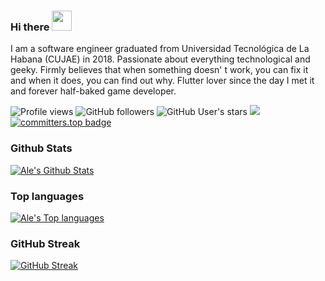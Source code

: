 ### Hi there <img src="https://files.aashutosh.dev/hey.gif" width="32px">


I am a software engineer graduated from Universidad Tecnológica de La Habana (CUJAE) in 2018. Passionate about everything technological and geeky. Firmly believes that when something doesn' t work, you can fix it and when it does, you can find out why. Flutter lover since the day I met it and forever half-baked game developer.

![Profile views](https://komarev.com/ghpvc/?username=alejandrogiubel&style=flat-square)
![GitHub followers](https://img.shields.io/github/followers/alejandrogiubel?style=social)
![GitHub User's stars](https://img.shields.io/github/stars/alejandrogiubel?style=social)
<a href="https://profile.codersrank.io/user/alejandrogiubel"><img src="https://img.shields.io/badge/CodersRank-67A4AC?style=flat&logo=CodersRank&logoColor=white"/></a>
[![committers.top badge](https://user-badge.committers.top/cuba_private/alejandrogiubel.svg)](https://user-badge.committers.top/cuba_private/alejandrogiubel)


### Github Stats

[![Ale's Github Stats](https://github-stats-gamma-three.vercel.app/api?username=alejandrogiubel&count_private=true&theme=city_lights&show_icons=true&show=reviews,discussions_started,discussions_answered,prs_merged,prs_merged_percentage)](https://github.com/alejandrogiubel)

### Top languages

[![Ale's Top languages](https://github-stats-gamma-three.vercel.app/api/top-langs/?username=alejandrogiubel&hide=ShaderLab,HLSL&layout=compact&theme=github_dark&bg_color=181818&hide_border=true)](https://github.com/alejandrogiubel)

### GitHub Streak

[![GitHub Streak](http://github-readme-streak-stats.herokuapp.com?user=alejandrogiubel&theme=react&hide_border=true&date_format=M%20j%5B%2C%20Y%5D)](https://git.io/streak-stats)

